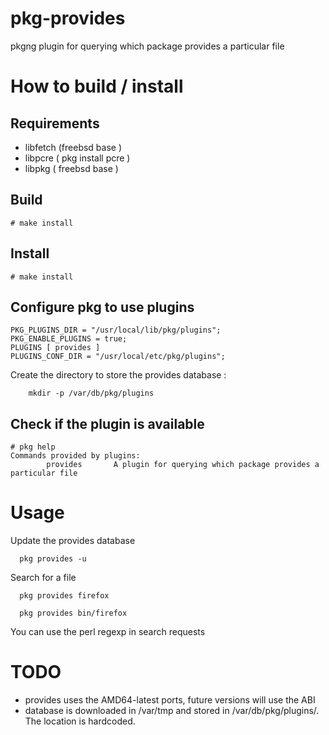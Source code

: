 # pkg-provides
pkgng plugin for querying which package provides a particular file

# How to build / install

## Requirements

  * libfetch (freebsd base )
  * libpcre  ( pkg install pcre )
  * libpkg   ( freebsd base )

## Build

```
# make install
```

## Install
```
# make install
```

## Configure pkg to use plugins

```
PKG_PLUGINS_DIR = "/usr/local/lib/pkg/plugins";
PKG_ENABLE_PLUGINS = true;
PLUGINS [ provides ]
PLUGINS_CONF_DIR = "/usr/local/etc/pkg/plugins";
```
Create the directory to store the provides database :

```
    mkdir -p /var/db/pkg/plugins
```

## Check if the plugin is available 

```
# pkg help
Commands provided by plugins:
        provides       A plugin for querying which package provides a particular file
```
# Usage

Update the provides database
```
  pkg provides -u
```

Search for a file
```
  pkg provides firefox
```
```
  pkg provides bin/firefox
```
You can use the perl regexp in search requests

# TODO

- provides uses the AMD64-latest ports, future versions will use the ABI
- database is downloaded in /var/tmp and stored in /var/db/pkg/plugins/. The location is hardcoded. 

